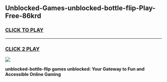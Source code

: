 
## Unblocked-Games-unblocked-bottle-flip-Play-Free-86krd
<h3>
<a href="https://premium76.site?title=unblocked-bottle-flip&ref=23A">CLICK TO PLAY</a></h3>
<hr>

<h3>
<a href="https://premium76.site?title=unblocked-bottle-flip&ref=23A">CLICK 2 PLAY</a>
  
</h3>

<a href="https://premium76.site?title=unblocked-bottle-flip&ref=23A"><img src="https://clearcache.store/games.png"></a>


**unblocked-bottle-flip games unblocked: Your Gateway to Fun and Accessible Online Gaming**
